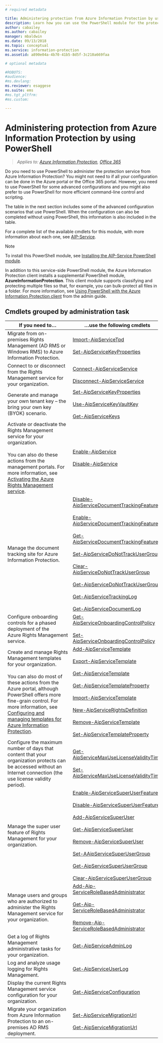 ```yaml
---
# required metadata

title: Administering protection from Azure Information Protection by using PowerShell
description: Learn how you can use the PowerShell module for the protection service from Azure Information Protection, to administer this service for your tenant.
author: cabailey
ms.author: cabailey
manager: mbaldwin
ms.date: 09/13/2018
ms.topic: conceptual
ms.service: information-protection
ms.assetid: a890e04a-4b70-41b5-8d5f-3c210a669faa

# optional metadata

#ROBOTS:
#audience:
#ms.devlang:
ms.reviewer: esaggese
ms.suite: ems
#ms.tgt_pltfrm:
#ms.custom:

---
```


# Administering protection from Azure Information Protection by using PowerShell

>*Applies to: [Azure Information Protection](https://azure.microsoft.com/pricing/details/information-protection), [Office 365](http://download.microsoft.com/download/E/C/F/ECF42E71-4EC0-48FF-AA00-577AC14D5B5C/Azure_Information_Protection_licensing_datasheet_EN-US.pdf)*

Do you need to use PowerShell to administer the protection service from Azure Information Protection? You might not need to if all your configuration can be done in the Azure portal or the Office 365 portal. However, you need to use PowerShell for some advanced configurations and you might also prefer to use PowerShell for more efficient command-line control and scripting.

The table in the next section includes some of the advanced configuration scenarios that use PowerShell. When the configuration can also be completed without using PowerShell, this information is also included in the table.

For a complete list of the available cmdlets for this module, with more information about each one, see [AIP-Service](/powershell/module/aipservice/?view=azureipps#aipservice).

> [!NOTE]
> To install this PowerShell module, see [Installing the AIP-Service PowerShell module](install-powershell.md).

In addition to this service-side PowerShell module, the Azure Information Protection client installs a supplemental PowerShell module, **AzureInformationProtection**. This client module supports classifying and protecting multiple files so that, for example, you can bulk-protect all files in a folder. For more information, see [Using PowerShell with the Azure Information Protection client](./rms-client/client-admin-guide-powershell.md) from the admin guide.

## Cmdlets grouped by administration task

|If you need to…|…use the following cmdlets|
|-------------------|------------------------------|
|Migrate from on-premises Rights Management (AD RMS or Windows RMS) to Azure Information Protection.|[Import-AipServiceTpd](/powershell/aipservice/import-aipservicetpd)<br /><br />[Set-AipServiceKeyProperties](/powershell/module/aipservice/setaipservicekeyproperties)|
|Connect to or disconnect from the Rights Management service for your organization.|[Connect-AipServiceService](/powershell/aipservice/connect-aipservice)<br /><br />[Disconnect-AipServiceService](/powershell/aipservice/disconnect-aipservice)|
|Generate and manage your own tenant key – the bring your own key (BYOK) scenario.|[Set-AipServiceKeyProperties](/powershell/module/aipservice/set-aipservicekeyproperties)<br /><br />[Use-AipServiceKeyVaultKey](/powershell/aipservice/use-aipservicekeyvaultkey)<br /><br />[Get-AipServiceKeys](/powershell/aipservice/get-aipservicekeys)|
|Activate or deactivate the Rights Management service for your organization.<br /><br />You can also do these actions from the management portals. For more information, see [Activating the Azure Rights Management service](activate-service.md).|[Enable-AipService](/powershell/aipservice/enable-aipservice)<br /><br />[Disable-AipService](/powershell/aipservice/disable-aipservice)|
|Manage the document tracking site for Azure Information Protection.|[Disable-AipServiceDocumentTrackingFeature](/powershell/aipservice/disable-aipservicedocumenttrackingfeature)<br /><br />[Enable-AipServiceDocumentTrackingFeature](/powershell/aipservice/enable-aipservicedocumenttrackingfeature)<br /><br />[Get-AipServiceDocumentTrackingFeature](/powershell/aipservice/get-aipservicedocumenttrackingfeature)<br /><br />[Set-AipServiceDoNotTrackUserGroup](/powershell/module/aipservice/set-aipservicedonottrackusergroup)<br /><br />[Clear-AipServiceDoNotTrackUserGroup](/powershell/module/aipservice/Clear-AipServiceDoNotTrackUserGroup)<br /><br />[Get-AipServiceDoNotTrackUserGroup](/powershell/module/aipservice/get-AipServiceDoNotTrackUserGroup)<br /><br />[Get-AipServiceTrackingLog](/powershell/module/aipservice/Get-AipServiceTrackingLog)<br /><br />[Get-AipServiceDocumentLog](/powershell/module/aipservice/Get-AipServiceDocumentLog)|
|Configure onboarding controls for a phased deployment of the Azure Rights Management service.|[Get-AipServiceOnboardingControlPolicy](/powershell/aipservice/get-aipserviceonboardingcontrolpolicy)<br /><br />[Set-AipServiceOnboardingControlPolicy](/powershell/aipservice/set-aipserviceonboardingcontrolpolicy)|
|Create and manage Rights Management templates for your organization.<br /><br />You can also do most of these actions from the Azure portal, although PowerShell offers more fine-grain control. For more information, see [Configuring and managing templates for Azure Information Protection](configure-policy-templates.md).|[Add-AipServiceTemplate](/powershell/aipservice/addaipservicetemplate)<br /><br />[Export-AipServiceTemplate](/powershell/aipservice/export-aipservicetemplate)<br /><br />[Get-AipServiceTemplate](/powershell/aipservice/get-aipservicetemplate)<br /><br />[Get-AipServiceTemplateProperty](/powershell/aipservice/get-aipservicetemplateproperty)<br /><br />[Import-AipServiceTemplate](/powershell/aipservice/import-aipservicetemplate)<br /><br />[New-AipServiceRightsDefinition](/powershell/aipservice/new-aipservicerightsdefinition)<br /><br />[Remove-AipServiceTemplate](/powershell/aipservice/remove-aipservicetemplate)<br /><br />[Set-AipServiceTemplateProperty](/powershell/aipservice/set-aipservicetemplateproperty)|
|Configure the maximum number of days that content that your organization protects can be accessed without an Internet connection (the use license validity period).|[Get-AipServiceMaxUseLicenseValidityTime](/powershell/aipservice/get-aipservicemaxuselicensevaliditytime)<br /><br />[Set-AipServiceMaxUseLicenseValidityTime](/powershell/aipservice/set-aipservicemaxuselicensevaliditytime)|
|Manage the super user feature of Rights Management for your organization.|[Enable-AipServiceSuperUserFeature](/powershell/aipservice/enable-aipservicesuperuserfeature)<br /><br />[Disable-AipServiceSuperUserFeature](/powershell/aipservice/disable-aipservicesuperuserfeature)<br /><br />[Add-AipServiceSuperUser](/powershell/aipservice/add-aipservicesuperuser)<br /><br />[Get-AipServiceSuperUser](/powershell/aipservice/get-aipservicesuperuser)<br /><br />[Remove-AipServiceSuperUser](/powershell/aipservice/remove-aipservicesuperuser)<br /><br />[Set-AAipServiceSuperUserGroup](/powershell/aipservice/set-aipservicesuperusergroup)<br /><br />[Get-AipServiceSuperUserGroup](/powershell/aipservice/get-aipservicesuperusergroup)<br /><br />[Clear-AipServiceSuperUserGroup](/powershell/aipservice/clear-aipservicesuperusergroup)|
|Manage users and groups who are authorized to administer the Rights Management service for your organization.|[Add-Aip-ServiceRoleBasedAdministrator](/powershell/aipservice/add-Aip-Servicerolebasedadministrator)<br /><br />[Get-Aip-ServiceRoleBasedAdministrator](/powershell/aipservice/get-Aip-Servicerolebasedadministrator)<br /><br />[Remove-Aip-ServiceRoleBasedAdministrator](/powershell/aipservice/remove-Aip-Servicerolebasedadministrator)|
|Get a log of Rights Management administrative tasks for your organization.|[Get-AipServiceAdminLog](https://msdn.microsoft.com/library/azure/dn629430.aspx)|
|Log and analyze usage logging for Rights Management.|[Get-AipServiceUserLog](/powershell/aipservice/get-aipserviceuserlog)|
|Display the current Rights Management service configuration for your organization.|[Get-AipServiceConfiguration](/powershell/aipservice/get-aipserviceconfiguration)|
|Migrate your organization from Azure Information Protection to an on-premises AD RMS deployment.|[Set-AipServiceMigrationUrl](/powershell/aipservice/set-aipservicemigrationurl)<br /><br />[Get-AipServiceMigrationUrl](/powershell/aipservice/get-aipservicemigrationurl)|

